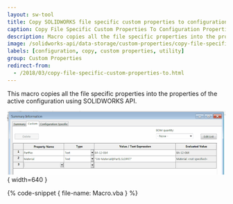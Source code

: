 ```yaml
---
layout: sw-tool
title: Copy SOLIDWORKS file specific custom properties to configuration
caption: Copy File Specific Custom Properties To Configuration Properties
description: Macro copies all the file specific properties into the properties of the active configuration
image: /solidworks-api/data-storage/custom-properties/copy-file-specific-to-configuration/file-specific-custom-properties.png
labels: [configuration, copy, custom properties, utility]
group: Custom Properties
redirect-from:
  - /2018/03/copy-file-specific-custom-properties-to.html
---
```

This macro copies all the file specific properties into the properties of the active configuration using SOLIDWORKS API.

![Properties in the Custom tab of the file](file-specific-custom-properties.png){ width=640 }

{% code-snippet { file-name: Macro.vba } %}
